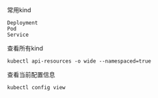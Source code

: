 常用kind

```
Deployment
Pod
Service
```

查看所有kind

```
kubectl api-resources -o wide --namespaced=true
```

查看当前配置信息

```
kubectl config view
```

